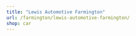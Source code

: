 ```yaml
---
title: "Lewis Automotive Farmington"
url: /farmington/lewis-automotive-farmington/
shop: car
---
```

